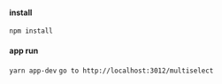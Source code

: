 #### install ####
`npm install`

#### app run ####
`yarn app-dev`
`go to http://localhost:3012/multiselect`

